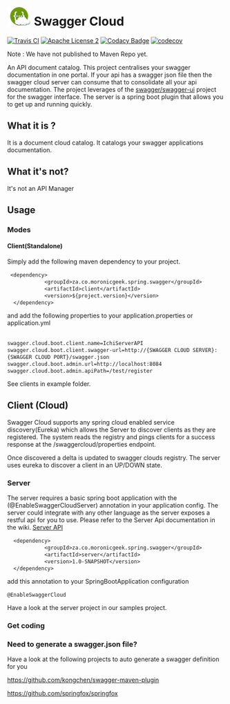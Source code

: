 ![alt text](./swaggercloud.png "Swagger Cloud") Swagger Cloud 
=============================================================
[![Travis CI](https://travis-ci.org/moronicgeek/SwaggerCloud.svg?branch=master)](https://travis-ci.org/moronicgeek/SwaggerCloud.svg?branch=master)
[![Apache License 2](https://img.shields.io/badge/license-ASF2-blue.svg)](https://www.apache.org/licenses/LICENSE-2.0.txt)
[![Codacy Badge](https://api.codacy.com/project/badge/Grade/1c17f07400bc4dbc9e9bc93861d73bb8)](https://www.codacy.com/app/patel-muhammed/SwaggerCloud?utm_source=github.com&amp;utm_medium=referral&amp;utm_content=moronicgeek/SwaggerCloud&amp;utm_campaign=Badge_Grade)
[![codecov](https://codecov.io/gh/moronicgeek/SwaggerCloud/branch/master/graph/badge.svg)](https://codecov.io/gh/moronicgeek/SwaggerCloud)

Note : We have not published to Maven Repo yet.

An API document catalog. This project centralises your swagger documentation in one portal. If your api has a swagger json file then the swagger cloud server can consume that to consolidate all your api documentation. 
The project leverages of the [swagger/swagger-ui](https://github.com/swagger-api/swagger-uiswagger/swagger-ui) project for the swagger interface. 
The server is a spring boot plugin that allows you to get up and running quickly. 

## What it is ?
It is a document cloud catalog. It catalogs your swagger applications documentation.  

## What it's not?
It's not an API Manager
 
 
## Usage

### Modes
 
#### Client(Standalone)

Simply add the following maven dependency to your project.
```
 <dependency>
            <groupId>za.co.moronicgeek.spring.swagger</groupId>
            <artifactId>client</artifactId>
            <version>${project.version}</version>
  </dependency>
```
 
 
and add the following properties to your application.properties or application.yml
```

swagger.cloud.boot.client.name=IchiServerAPI
swagger.cloud.boot.client.swagger-url=http://{SWAGGER CLOUD SERVER}:{SWAGGER CLOUD PORT}/swagger.json
swagger.cloud.boot.admin.url=http://localhost:8084
swagger.cloud.boot.admin.apiPath=/test/register

```

See clients in example folder.

## Client (Cloud)
Swagger Cloud supports any spring cloud enabled service discovery(Eureka) which allows the Server to discover clients as they are registered.
The system reads the registry and pings clients for a success response at the /swaggercloud/properties endpoint.

Once discovered a delta is updated to swagger clouds registry. The server uses eureka to discover a client in an UP/DOWN
state.

### Server
 The server requires a basic spring boot application with the (@EnableSwaggerCloudServer) annotation in your application config.
 The server could integrate with any other language as the server exposes a restful api for you to use. Please refer to the Server Api documentation in the wiki. [Server API](https://github.com/moronicgeek/SwaggerCloud/wiki/Server-Api)

 ```
   <dependency>
             <groupId>za.co.moronicgeek.spring.swagger</groupId>
             <artifactId>server</artifactId>
             <version>1.0-SNAPSHOT</version>
   </dependency>
 ```

 add this annotation to your SpringBootApplication configuration

 ```
 @EnableSwaggerCloud
 ```

 Have a look at the server project in our samples project.

### Get coding


 
 
 
### Need to generate a swagger.json file?
Have a look at the following projects to auto generate a swagger definition for you 

https://github.com/kongchen/swagger-maven-plugin

https://github.com/springfox/springfox

